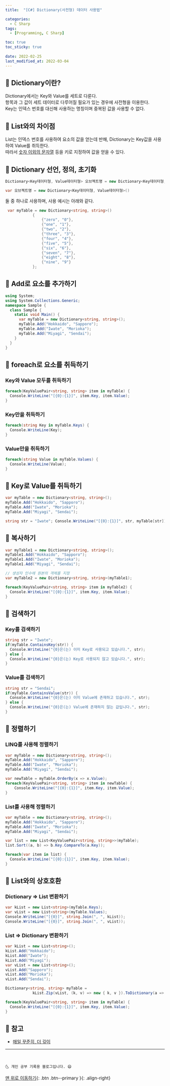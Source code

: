 ```yaml
---
title:  "[C#] Dictionary(사전형) 데이터 사용법"

categories:
  - C Sharp
tags:
  - [Programming, C Sharp]

toc: true
toc_sticky: true
 
date: 2022-02-25
last_modified_at: 2022-03-04
---
```


## 🧩 Dictionary이란?
Dictionary에서는 Key와 Value를 세트로 다룬다.<br>
항목과 그 값이 세트 데이터로 다루어질 필요가 있는 경우에 사전형을 이용한다.<br>
Key는 인덱스 번호를 대신해 사용하는 명칭이며 중복된 값을 사용할 수 없다.<br>

## 🧩 List와의 차이점
List는 인덱스 번호를 사용하여 요소의 값을 얻는데 반해, Dictionary는 Key값을 사용하여 Value를 취득한다.<br>
따라서 <u>숫자 이외의 문자열</u> 등을 키로 지정하여 값을 얻을 수 있다.

## 🧩 Dictionary 선언, 정의, 초기화
```cs
Dictionary<Key데이터형, Value데이터형> 오브젝트명 = new Dictionary<Key데이터형, Value데이터형>()
```
```cs
var 오브젝트명 = new Dictionary<Key데이터형, Value데이터형>()
```
둘 중 하나로 사용하며, 사용 예시는 아래와 같다.
```cs
 var myTable = new Dictionary<string, string>()
            {
                {"zero", "0"},
                {"one", "1"},
                {"two", "2"},
                {"three", "3"},
                {"four", "4"},
                {"five", "5"},
                {"six", "6"},
                {"seven", "7"},
                {"eight", "8"},
                {"nine", "9"}
            };
```

## 🧩 Add로 요소를 추가하기
```cs
using System; 
using System.Collections.Generic; 
namespace Sample { 
  class Sample { 
    static void Main() { 
      var myTable = new Dictionary<string, string>(); 
      myTable.Add("Hokkaido", "Sapporo"); 
      myTable.Add("Iwate", "Morioka"); 
      myTable.Add("Miyagi", "Sendai"); 
    } 
  } 
}
```

## 🧩 foreach로 요소를 취득하기
### Key와 Value 모두를 취득하기
```cs
foreach(KeyValuePair<string, string> item in myTable) { 
  Console.WriteLine("[{0}:{1}]", item.Key, item.Value); 
}
```
### Key만을 취득하기
```cs
foreach(string Key in myTable.Keys) { 
  Console.WriteLine(Key); 
}
```
### Value만을 취득하기
```cs
foreach(string Value in myTable.Values) { 
  Console.WriteLine(Value); 
}
```

## 🧩 Key로 Value를 취득하기
```cs
var myTable = new Dictionary<string, string>(); 
myTable.Add("Hokkaido", "Sapporo"); 
myTable.Add("Iwate", "Morioka"); 
myTable.Add("Miyagi", "Sendai"); 

string str = "Iwate"; Console.WriteLine("[{0}:{1}]", str, myTable[str]);
```

## 🧩 복사하기
```cs
var myTable1 = new Dictionary<string, string>(); 
myTable1.Add("Hokkaido", "Sapporo"); 
myTable1.Add("Iwate", "Morioka"); 
myTable1.Add("Miyagi", "Sendai"); 

// 생성자 인수에 원본의 객체를 지정 
var myTable2 = new Dictionary<string, string>(myTable1); 

foreach(KeyValuePair<string, string> item in myTable2) { 
  Console.WriteLine("[{0}:{1}]", item.Key, item.Value); 
}
```

## 🧩 검색하기
### Key를 검색하기
```cs
string str = "Iwate"; 
if(myTable.ContainsKey(str)) { 
  Console.WriteLine("{0}은(는) 이미 Key로 사용되고 있습니다.", str); 
} else { 
  Console.WriteLine("{0}은(는) Key로 사용되지 않고 있습니다.", str); 
}
```
### Value를 검색하기
```cs
string str = "Sendai"; 
if(myTable.ContainsValue(str)) { 
  Console.WriteLine("{0}은(는) 이미 Value에 존재하고 있습니다.", str); 
} else { 
  Console.WriteLine("{0}은(는) Value에 존재하지 않는 값입니다.", str); 
}
```

## 🧩 정렬하기
### LINQ를 사용해 정렬하기
```cs
var myTable = new Dictionary<string, string>(); 
myTable.Add("Hokkaido", "Sapporo"); 
myTable.Add("Iwate", "Morioka"); 
myTable.Add("Miyagi", "Sendai"); 

var newTable = myTable.OrderBy(x => x.Value); 
foreach(KeyValuePair<string, string> item in newTable) { 
    Console.WriteLine("[{0}:{1}]", item.Key, item.Value); 
}
```
### List를 사용해 정렬하기
```cs
var myTable = new Dictionary<string, string>(); 
myTable.Add("Hokkaido", "Sapporo"); 
myTable.Add("Iwate", "Morioka"); 
myTable.Add("Miyagi", "Sendai"); 

var list = new List<KeyValuePair<string, string>>(myTable); 
list.Sort((a, b) => b.Key.CompareTo(a.Key)); 

foreach(var item in list) { 
  Console.WriteLine("[{0}:{1}]", item.Key, item.Value); 
}
```

## 🧩 List와의 상호호환
### Dictionary => List 변환하기
```cs
var kList = new List<string>(myTable.Keys); 
var vList = new List<string>(myTable.Values); 
Console.WriteLine("[{0}]", string.Join(", ", kList)); 
Console.WriteLine("[{0}]", string.Join(", ", vList));
```
### List => Dictionary 변환하기
```cs
var kList = new List<string>(); 
kList.Add("Hokkaido"); 
kList.Add("Iwate"); 
kList.Add("Miyagi"); 
var vList = new List<string>(); 
vList.Add("Sapporo"); 
vList.Add("Morioka"); 
vList.Add("Sendai"); 

Dictionary<string, string> myTable = 
            kList.Zip(vList, (k, v) => new { k, v }).ToDictionary(a => a.k, a => a.v); 

foreach(KeyValuePair<string, string> item in myTable) { 
  Console.WriteLine("[{0}:{1}]", item.Key, item.Value); 
}
```

## 🧩  참고

- [매일 꾸준히, 더 깊이](https://engineer-mole.tistory.com/174)

***
<br>

    🌜 개인 공부 기록용 블로그입니다. 😄

[맨 위로 이동하기](#){: .btn .btn--primary }{: .align-right}